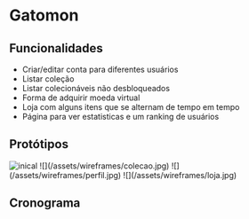 # Gatomon

## Funcionalidades
- Criar/editar conta para diferentes usuários
- Listar coleção
- Listar colecionáveis não desbloqueados
- Forma de adquirir moeda virtual
- Loja com alguns itens que se alternam de tempo em tempo
- Página para ver estatisticas e um ranking de usuários

## Protótipos
<img src="assets/wireframes/inicial.jpg" alt="inical" height="300"/>
![](/assets/wireframes/colecao.jpg)
![](/assets/wireframes/perfil.jpg)
![](/assets/wireframes/loja.jpg)

## Cronograma
